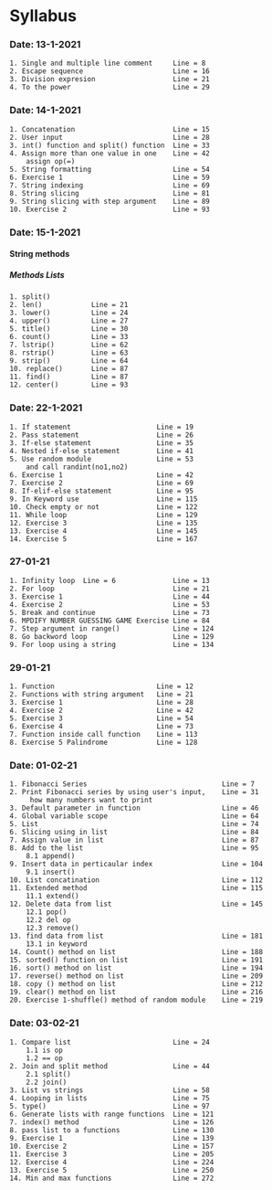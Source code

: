 # Syllabus

### Date: 13-1-2021

    1. Single and multiple line comment     Line = 8
    2. Escape sequence                      Line = 16
    3. Division expresion                   Line = 21
    4. To the power                         Line = 29


### Date: 14-1-2021

    1. Concatenation                        Line = 15
    2. User input                           Line = 28
    3. int() function and split() function  Line = 33
    4. Assign more than one value in one    Line = 42
        assign op(=)
    5. String formatting                    Line = 54
    6. Exercise 1                           Line = 59
    7. String indexing                      Line = 69
    8. String slicing                       Line = 81
    9. String slicing with step argument    Line = 89
    10. Exercise 2                          Line = 93


### Date: 15-1-2021

#### String methods
##### Methods Lists

    1. split()
    2. len()            Line = 21
    3. lower()          Line = 24
    4. upper()          Line = 27
    5. title()          Line = 30
    6. count()          Line = 33
    7. lstrip()         Line = 62
    8. rstrip()         Line = 63
    9. strip()          Line = 64
    10. replace()       Line = 87
    11. find()          Line = 87
    12. center()        Line = 93


### Date: 22-1-2021

	1. If statement						Line = 19
	2. Pass statement					Line = 26
	3. If-else statement				Line = 35
	4. Nested if-else statement			Line = 41
	5. Use random module 				Line = 53
		and call randint(no1,no2)
	6. Exercise 1						Line = 42
	7. Exercise 2						Line = 69
	8. If-elif-else statement			Line = 95
	9. In Keyword use					Line = 115
	10. Check empty or not				Line = 122
	11. While loop						Line = 129
	12. Exercise 3						Line = 135
	13. Exercise 4						Line = 145
	14. Exercise 5						Line = 167


### 27-01-21

    1. Infinity loop  Line = 6              Line = 13
    2. For loop                             Line = 21
    3. Exercise 1                           Line = 44
    4. Exercise 2                           Line = 53
    5. Break and continue                   Line = 73
    6. MPDIFY NUMBER GUESSING GAME Exercise Line = 84
    7. Step argument in range()             Line = 124
    8. Go backword loop                     Line = 129
    9. For loop using a string              Line = 134


### 29-01-21

    1. Function                         Line = 12
    2. Functions with string argument   Line = 21
    3. Exercise 1                       Line = 28
    4. Exercise 2                       Line = 42
    5. Exercise 3                       Line = 54
    6. Exercise 4                       Line = 73
    7. Function inside call function    Line = 113
    8. Exercise 5 Palindrome            Line = 128


### Date: 01-02-21 ###


    1. Fibonacci Series                                 Line = 7
    2. Print Fibonacci series by using user's input,    Line = 31
         how many numbers want to print 
    3. Default parameter in function                    Line = 46
    4. Global variable scope                            Line = 64
    5. List                                             Line = 74
    6. Slicing using in list                            Line = 84
    7. Assign value in list                             Line = 87
    8. Add to the list                                  Line = 95
        8.1 append()
    9. Insert data in perticaular index                 Line = 104
        9.1 insert()
    10. List concatination                              Line = 112
    11. Extended method                                 Line = 115
	    11.1 extend()
    12. Delete data from list                           Line = 145
        12.1 pop()
        12.2 del op
        12.3 remove()
    13. find data from list                             Line = 181
	    13.1 in keyword
    14. Count() method on list                          Line = 188
    15. sorted() function on list                       Line = 191
    16. sort() method on list                           Line = 194
    17. reverse() method on list                        Line = 209
    18. copy () method on list                          Line = 212
    19. clear() method on list                          Line = 216
    20. Exercise 1-shuffle() method of random module    Line = 219


### Date: 03-02-21 ###

    1. Compare list                         Line = 24
        1.1 is op
        1.2 == op
    2. Join and split method                Line = 44
        2.1 split()
        2.2 join()
    3. List vs strings                      Line = 58
    4. Looping in lists                     Line = 75
    5. type()                               Line = 97
    6. Generate lists with range functions  Line = 121
    7. index() method                       Line = 126
    8. pass list to a functions             Line = 130
    9. Exercise 1                           Line = 139 
    10. Exercise 2                          Line = 157
    11. Exercise 3                          Line = 205
    12. Exercise 4                          Line = 224
    13. Exercise 5                          Line = 250
    14. Min and max functions               Line = 272

